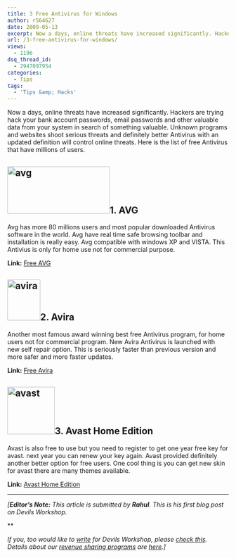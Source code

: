 ```yaml
---
title: 3 Free Antivirus for Windows
author: r564627
date: 2009-05-13
excerpt: Now a days, online threats have increased significantly. Hackers are trying hack your bank account passwords, email passwords and other valuable data from your system in search of something valuable. Unknown programs and websites shoot serious threats and definitely better Antivirus with an updated definition will control online threats. Here is the list of free Antivirus that have millions of users.
url: /3-free-antivirus-for-windows/
views:
  - 1196
dsq_thread_id:
  - 2947097954
categories:
  - Tips
tags:
  - 'Tips &amp; Hacks'
---
```

Now a days, online threats have increased significantly. Hackers are trying hack your bank account passwords, email passwords and other valuable data from your system in search of something valuable. Unknown programs and websites shoot serious threats and definitely better Antivirus with an updated definition will control online threats. Here is the list of free Antivirus that have millions of users.

## <img class="alignright size-full wp-image-8242" src="http://cdn.devilsworkshop.org/files/2009/05/avg-av-logo_short.png" alt="avg" width="233" height="107" />1. AVG

Avg has more 80 millions users and most popular downloaded Antivirus software in the world. Avg have real time safe browsing toolbar and installation is really easy. Avg compatible with windows XP and VISTA. This Antivius is only for home use not for commercial purpose.

**Link:** <a href="http://free.avg.com/download-avg-anti-virus-free-edition" onclick="_gaq.push(['_trackEvent', 'outbound-article', 'http://free.avg.com/download-avg-anti-virus-free-edition', 'Free AVG']);" >Free AVG</a>

## <img class="alignright size-full wp-image-8243" src="http://cdn.devilsworkshop.org/files/2009/05/avira-logo.jpg" alt="avira" width="75" height="93" />2. Avira

Another most famous award winning best free Antivirus program, for home users not for commercial program. New Avira Antivirus is launched with new self repair option. This is seriously faster than previous version and more safer and more faster updates.

**Link:** <a href="http://www.free-av.com/en/products/1/avira_antivir_personal__free_antivirus.html" onclick="_gaq.push(['_trackEvent', 'outbound-article', 'http://www.free-av.com/en/products/1/avira_antivir_personal__free_antivirus.html', ' Free Avira']);" > Free Avira</a>

## <img class="alignright size-full wp-image-8244" src="http://cdn.devilsworkshop.org/files/2009/05/avast-logo.jpg" alt="avast" width="108" height="108" />3. Avast Home Edition

Avast is also free to use but you need to register to get one year free key for avast. next year you can renew your key again. Avast provided definitely another better option for free users. One cool thing is you can get new skin for avast there are many themes available.

**Link:** <a href="http://www.avast.com/eng/download-avast-home.html" onclick="_gaq.push(['_trackEvent', 'outbound-article', 'http://www.avast.com/eng/download-avast-home.html', 'Avast Home Edition']);" >Avast Home Edition</a>

* * *

*[**Editor&#8217;s Note:** This article is submitted by **Rahul**. This is his first blog post on Devils Workshop.*</p> 

**

*If you, too would like to <a href="http://devilsworkshop.org/join-dw/" target="_blank">write</a> for Devils Workshop, please <a href="http://devilsworkshop.org/join-dw/" target="_blank">check this</a>. Details about our <a href="http://devilsworkshop.org/join-dw/" target="_blank">revenue sharing programs</a> are <a href="http://devilsworkshop.org/join-dw/" target="_blank">here</a>.]*
